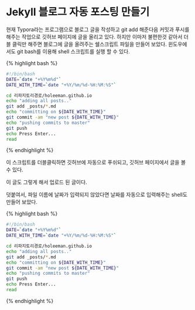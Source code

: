 # Jekyll 블로그 자동 포스팅 만들기

현재 Typora라는 프로그램으로 블로그 글을 작성하고 git add 해준다음 커밋과 푸시를 해주는 작업으로 깃허브 페이지에 글을 올리고 있다. 하지만 이마저 불편한것 같아서 더블 클릭만 해주면 블로그에 글을 올려주는 쉘스크립트 파일을 만들어 보았다. 윈도우에서도 git bash를 이용해 shell 스크립트를 실행 할 수 있다.

{% highlight bash %}

```bash
#!/bin/bash
DATE=`date "+%Y%m%d"`
DATE_WITH_TIME=`date "+%Y/%m/%d-%H:%M:%S"`

cd 리파지토리경로/holeeman.github.io
echo "adding all posts.."
git add _posts/*.md
echo "committing on ${DATE_WITH_TIME}"
git commit -am "new post ${DATE_WITH_TIME}"
echo "pushing commits to master"
git push
echo Press Enter...
read
```

{% endhighlight %}

이 스크립트를 더블클릭하면 깃허브에 자동으로 푸쉬되고, 깃허브 페이지에서 글을 볼 수 있다.

이 글도 그렇게 해서 업로드 된 글이다.

덧붙여서, 파일 이름에 날짜가 입력되지 않았다면 날짜를 자동으로 입력해주는 shell도 만들어 보았다.

{% highlight bash %}

```bash
#!/bin/bash
DATE=`date "+%Y%m%d"`
DATE_WITH_TIME=`date "+%Y/%m/%d-%H:%M:%S"`

cd 리파지토리경로/holeeman.github.io
echo "adding all posts.."
git add _posts/*.md
echo "committing on ${DATE_WITH_TIME}"
git commit -am "new post ${DATE_WITH_TIME}"
echo "pushing commits to master"
git push
echo Press Enter...
read
```

{% endhighlight %}
